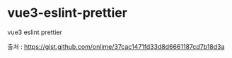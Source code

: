# vue3-eslint-prettier
vue3 eslint prettier   

출처 : https://gist.github.com/onlime/37cac1471fd33d8d6661187cd7b18d3a
